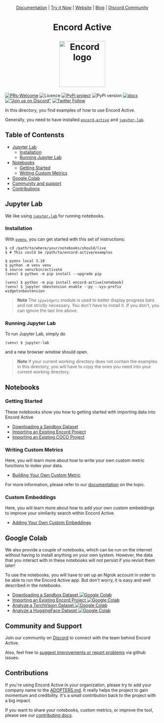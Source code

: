 <p align="center">
<a href="https://docs.encord.com/active/docs" target="_blank">Documentation</a> |
<a href="https://colab.research.google.com/drive/11iZE1CCFIGlkWdTmhf5XACDojtGeIRGS?usp=sharing" target="_blank">Try it Now</a> |
<a href="https://encord.com/encord_active/" target="_blank">Website</a> |
<a href="https://encord.com/blog/" target="_blank">Blog</a> |
<a href="https://discord.gg/TU6yT7Uvx3" target="_blank">Discord Community</a>
</p>

<h1 align="center">
  <p align="center">Encord Active</p>
  <a href="https://encord.com"><img src="/src/encord_active/app/assets/encord_2_02.png" width="150" alt="Encord logo"/></a>
</h1>

[![PRs-Welcome][contribute-image]][contribute-url]
![Licence][license-image]
[![PyPi project][pypi-package-image]][pypi-package]
![PyPi version][pypi-version-image]
[![docs][docs-image]][encord-active-docs]
[!["Join us on Discord"][discord-image]][join-discord]
[![Twitter Follow][twitter-image]][twitter-url]

In this directory, you find examples of how to use Encord Active.

Generally, you need to have installed [`encord-active`](https://docs.encord.com/active/docs) and [`jupyter-lab`](#jupyter-lab).

## Table of Contensts

- [Jupyter Lab](#jupyter-lab)
  - [Installation](#installation)
  - [Running Jupyter Lab](#running-jupyter-lab)
- [Notebooks](#notebooks)
  - [Getting Started](#getting-started)
  - [Writing Custom Metrics](#writing-custom-metrics)
- [Google Colab](#google-colab)
- [Community and support](#community-and-support)
- [Contributions](#contributions)

## Jupyter Lab

We like using [`jupyter-lab`](https://jupyter.org/install) for running notebooks.

### Installation

With [`pyenv`](https://github.com/pyenv/pyenv), you can get started with this set of instructions:

```shell
$ cd /path/to/where/your/notebooks/should/live
$ # This could be /path/to/encord-active/examples

$ pyenv local 3.10
$ python -m venv venv
$ source venv/bin/activate
(venv) $ python -m pip install --upgrade pip

(venv) $ python -m pip install encord-active[notebook]
(venv) $ jupyter nbextension enable --py --sys-prefix widgetsnbextension
```

> **Note**
> The `ipywidgets` module is used to better display progress bars and not strictly necessary.
> You don't have to install it.
> If you don't, you can ignore the last line above.

### Running Jupyter Lab

To run Jupyter Lab, simply do

```shell
(venv) $ jupyter-lab
```

and a new browser window should open.

> **Note**
> If your current working directory does not contain the examples in this directory, you will have to copy the ones you need into your current working directory.

## Notebooks

### Getting Started

These notebooks show you how to getting started with importing data into Encord Active

- [Downloading a Sandbox Dataset](download-sandbox-dataset.ipynb)
- [Importing an Existing Encord Project](getting-started-with-encord-projects.ipynb)
- [Importing an Existing COCO Project](getting-started-with-coco-project.ipynb)

### Writing Custom Metrics

Here, you will learn more about how to write your own custom metric functions to index your data.

- [Building Your Own Custom Metric](building-a-custom-metric-function.ipynb)

For more information, please refer to our [documentation]([encord-active-docs-write-metric]) on the topic.

### Custom Embeddings

Here, you will learn more about how to add your own custom embeddings to improve your similarity search within Encord Active.

- [Adding Your Own Custom Embeddings](adding-own-custom-embeddings.ipynb)

## Google Colab

We also provide a couple of notebooks, which can be run on the internet without having to install anything on your own system.
However, the data that you interact with in these notebooks will not persist if you revisit them later!

To use the notebooks, you will have to set up an Ngrok account in order to be able to run the Encord Active app. But don't worry, it is easy and well described in the notebooks.

- [Downloading a Sandbox Dataset ![Google Colab][colab-image]](https://colab.research.google.com/drive/11iZE1CCFIGlkWdTmhf5XACDojtGeIRGS?usp=share_link)
- [Importing an Existing Encord Project ![Google Colab][colab-image]](https://colab.research.google.com/drive/1zv4i0SH5tyb1KPVsCZfXDwxV72Ip77zS?usp=share_link)
- [Analyze a TorchVision Dataset ![Google Colab][colab-image]](https://colab.research.google.com/drive/1x44IGQBUgz9jIKIooNGV8ZEnGwf73hxZ?usp=share_link)
- [Analyze a HuggingFace Dataset ![Google Colab][colab-image]](https://colab.research.google.com/drive/1Ohsd1BrO6s9HuliYdHqMsIblaR9KXbpk?usp=sharing)

## Community and Support

Join our community on [Discord][join-discord] to connect with the team behind Encord Active.

Also, feel free to [suggest improvements or report problems][report-issue] via github issues.

## Contributions

If you're using Encord Active in your organization, please try to add your company name to the [ADOPTERS.md][adopters]. It really helps the project to gain momentum and credibility. It's a small contribution back to the project with a big impact.

If you want to share your notebooks, custom metrics, or improve the tool, please see our [contributing docs][contribute-url].

[adopters]: https://github.com/encord-team/encord-active/blob/main/ADOPTERS.md
[colab-image]: https://colab.research.google.com/assets/colab-badge.svg
[colab-notebook]: https://colab.research.google.com/drive/11iZE1CCFIGlkWdTmhf5XACDojtGeIRGS?usp=sharing
[contribute-image]: https://img.shields.io/badge/PRs-welcome-blue.svg
[contribute-url]: https://docs.encord.com/active/docs/contributing
[docs-image]: https://img.shields.io/badge/docs-online-blue
[encord-active-docs-write-metric]: https://docs.encord.com/active/docs/metrics/write-your-own
[encord-active-docs]: https://docs.encord.com/active/docs
[join-discord]: https://discord.gg/TU6yT7Uvx3
[license-image]: https://img.shields.io/github/license/encord-team/encord-active
[pypi-package-image]: https://img.shields.io/pypi/v/encord-active
[pypi-package]: https://www.piwheels.org/project/encord-active/
[pypi-version-image]: https://img.shields.io/pypi/pyversions/encord-active
[report-issue]: https://github.com/encord-team/data-quality-pocs/issues/new
[discord-image]: https://shields.io/badge/Discord-chat-blue?logo=discord&logoColor=white
[twitter-image]: https://img.shields.io/twitter/follow/encord_team?label=%40encord_team&style=social
[twitter-url]: https://twitter.com/encord_team
